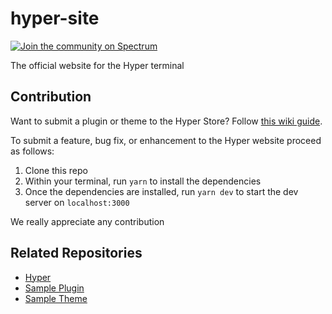 # hyper-site

[![Join the community on Spectrum](https://withspectrum.github.io/badge/badge.svg)](https://spectrum.chat/zeit/hyper)

The official website for the Hyper terminal

## Contribution

Want to submit a plugin or theme to the Hyper Store? Follow [this wiki guide](https://github.com/zeit/hyper-site/wiki/Submitting-a-new-plugin-or-theme-to-Hyper-Store).

To submit a feature, bug fix, or enhancement to the Hyper website proceed as follows:

1. Clone this repo
2. Within your terminal, run `yarn` to install the dependencies
3. Once the dependencies are installed, run `yarn dev` to start the dev server on `localhost:3000`

We really appreciate any contribution

## Related Repositories

- [Hyper](https://github.com/zeit/hyper)
- [Sample Plugin](https://github.com/zeit/hyperpower)
- [Sample Theme](https://github.com/zeit/hyperyellow)


